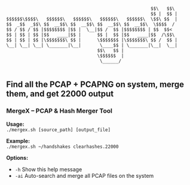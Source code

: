 ```
                                                      $$\   $$\ 
                                                      $$ |  $$ |
$$$$$$\$$$$\   $$$$$$\   $$$$$$\   $$$$$$\   $$$$$$\  \$$\ $$  |
$$  _$$  _$$\ $$  __$$\ $$  __$$\ $$  __$$\ $$  __$$\  \$$$$  / 
$$ / $$ / $$ |$$$$$$$$ |$$ |  \__|$$ /  $$ |$$$$$$$$ | $$  $$<  
$$ | $$ | $$ |$$   ____|$$ |      $$ |  $$ |$$   ____|$$  /\$$\ 
$$ | $$ | $$ |\$$$$$$$\ $$ |      \$$$$$$$ |\$$$$$$$\ $$ /  $$ |
\__| \__| \__| \_______|\__|       \____$$ | \_______|\__|  \__|
                                  $$\   $$ |                    
                                  \$$$$$$  |                    
                                   \______/                     
     
```

Find all the PCAP + PCAPNG on system, merge them, and get 22000 output
---

### MergeX – PCAP & Hash Merger Tool

**Usage:**  
`./mergex.sh [source_path] [output_file]`

**Example:**  
`./mergex.sh ~/handshakes clearhashes.22000`

**Options:**
- `-h`   Show this help message  
- `-ai`  Auto-search and merge all PCAP files on the system
